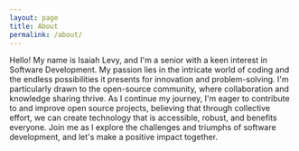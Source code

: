 ```yaml
---
layout: page
title: About
permalink: /about/
---
```


Hello! My name is Isaiah Levy, and I'm a senior with a keen interest in Software Development. My passion lies in the intricate world of coding and the endless possibilities it presents for innovation and problem-solving. I'm particularly drawn to the open-source community, where collaboration and knowledge sharing thrive. As I continue my journey, I'm eager to contribute to and improve open source projects, believing that through collective effort, we can create technology that is accessible, robust, and benefits everyone. Join me as I explore the challenges and triumphs of software development, and let's make a positive impact together.




